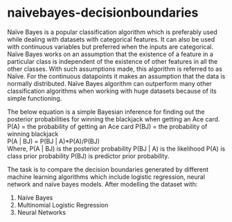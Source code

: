 # naivebayes-decisionboundaries
Naïve Bayes is a popular classification algorithm which is preferably used while dealing with datasets with categorical features. It can also be used with continuous variables but preferred when the inputs are categorical. Naïve Bayes works on an assumption that the existence of a feature in a particular class is independent of the existence of other features in all the other classes. With such assumptions made, this algorithm is referred to as Naïve. For the continuous datapoints it makes an assumption that the data is normally distributed. Naïve Bayes algorithm can outperform many other classification algorithms when working with huge datasets because of its simple functioning.  

The below equation is a simple Bayesian inference for finding out the posterior probabilities for winning the blackjack when getting an Ace card. 
P(A) = the probability of getting an Ace card 
P(BJ) = the probability of winning blackjack  
P(A | BJ) = P(BJ | A)*P(A)/P(BJ)  
Where, P(A | BJ) is the posterior probability P(BJ | A) is the likelihood P(A) is class prior probability P(BJ) is predictor prior probability.

The task is to compare the decision boundaries generated by different machine learning algorithms which include logistic regression, neural network and naïve bayes models. After modelling the dataset with:
1. Naive Bayes
2. Multinomial Logistic Regression
3. Neural Networks

